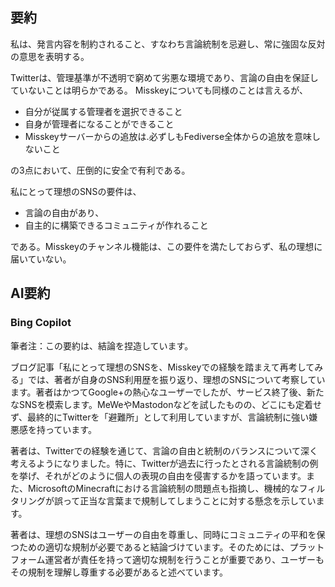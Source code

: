 ## 要約

私は、発言内容を制約されること、すなわち言論統制を忌避し、常に強固な反対の意思を表明する。

Twitterは、管理基準が不透明で窮めて劣悪な環境であり、言論の自由を保証していないことは明らかである。
Misskeyについても同様のことは言えるが、

- 自分が従属する管理者を選択できること
- 自身が管理者になることができること
- Misskeyサーバーからの追放は.必ずしもFediverse全体からの追放を意味しないこと

の3点において、圧倒的に安全で有利である。

私にとって理想のSNSの要件は、

- 言論の自由があり、
- 自主的に構築できるコミュニティが作れること

である。Misskeyのチャンネル機能は、この要件を満たしておらず、私の理想に届いていない。


## AI要約

### Bing Copilot

筆者注：この要約は、結論を捏造しています。

ブログ記事「私にとって理想のSNSを、Misskeyでの経験を踏まえて再考してみる」では、著者が自身のSNS利用歴を振り返り、理想のSNSについて考察しています。著者はかつてGoogle+の熱心なユーザーでしたが、サービス終了後、新たなSNSを模索します。MeWeやMastodonなどを試したものの、どこにも定着せず、最終的にTwitterを「避難所」として利用していますが、言論統制に強い嫌悪感を持っています。

著者は、Twitterでの経験を通じて、言論の自由と統制のバランスについて深く考えるようになりました。特に、Twitterが過去に行ったとされる言論統制の例を挙げ、それがどのように個人の表現の自由を侵害するかを語っています。また、MicrosoftのMinecraftにおける言論統制の問題点も指摘し、機械的なフィルタリングが誤って正当な言葉まで規制してしまうことに対する懸念を示しています。

著者は、理想のSNSはユーザーの自由を尊重し、同時にコミュニティの平和を保つための適切な規制が必要であると結論づけています。そのためには、プラットフォーム運営者が責任を持って適切な規制を行うことが重要であり、ユーザーもその規制を理解し尊重する必要があると述べています。